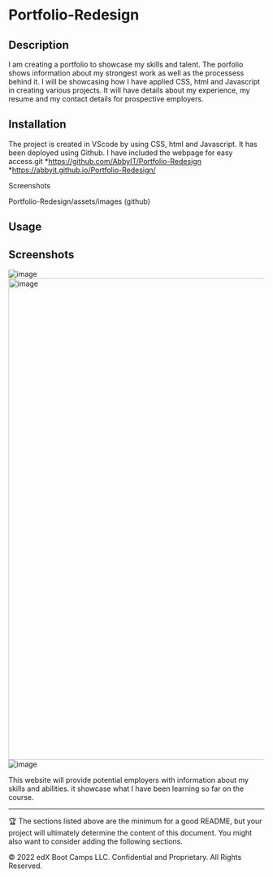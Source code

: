 # Portfolio-Redesign

## Description 

I am creating a portfolio to showcase my skills and talent. The porfolio shows information about my strongest work as well as the processess behind it. I will be showcasing how I have applied CSS, html and Javascript in creating various projects. It will have details about my experience, my resume and my contact details for prospective employers. 



## Installation

The project is created in VScode by using CSS, html and Javascript. It has been deployed using Github. I have included the webpage for easy access.git
*https://github.com/AbbyIT/Portfolio-Redesign  
*https://abbyit.github.io/Portfolio-Redesign/


Screenshots

Portfolio-Redesign/assets/images (github)

## Usage 


## Screenshots

![image](https://user-images.githubusercontent.com/117487886/222940160-beaa9f3c-e176-40eb-9b54-d569a0a5e805.png)
<img width="949" alt="image" src="https://user-images.githubusercontent.com/117487886/222940183-edc5d477-e5ed-44a4-9551-40c0d48bf882.png">
![image](https://user-images.githubusercontent.com/117487886/222940139-4d0a323d-aa1c-4690-8c38-6c239b73857b.png)



This website will provide potential employers with information about my skills and abilities. it showcase what I have been learning so far on the course.

---

🏆 The sections listed above are the minimum for a good README, but your project will ultimately determine the content of this document. You might also want to consider adding the following sections.


© 2022 edX Boot Camps LLC. Confidential and Proprietary. All Rights Reserved.
